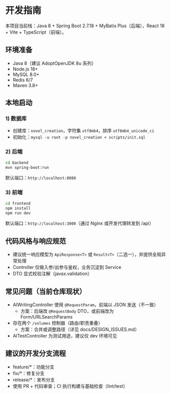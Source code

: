 # 开发指南

本项目当前栈：Java 8 + Spring Boot 2.7.18 + MyBatis Plus（后端），React 18 + Vite + TypeScript（前端）。

## 环境准备
- Java 8（建议 AdoptOpenJDK 8u 系列）
- Node.js 18+
- MySQL 8.0+
- Redis 6/7
- Maven 3.8+

## 本地启动
### 1) 数据库
- 创建库：`novel_creation`，字符集 `utf8mb4`，排序 `utf8mb4_unicode_ci`
- 初始化：`mysql -u root -p novel_creation < scripts/init.sql`

### 2) 后端
```bash
cd backend
mvn spring-boot:run
```
默认端口：`http://localhost:8080`

### 3) 前端
```bash
cd frontend
npm install
npm run dev
```
默认端口：`http://localhost:3000`（通过 Nginx 或开发代理转发到 /api）

## 代码风格与响应规范
- 建议统一响应模型为 `ApiResponse<T>` 或 `Result<T>`（二选一），并提供全局异常处理
- Controller 仅做入参/出参与鉴权，业务沉淀到 Service
- DTO 显式校验注解（javax.validation）

## 常见问题（当前仓库现状）
- AIWritingController 使用 `@RequestParam`，前端以 JSON 发送（不一致）
  - 方案：后端改 `@RequestBody` DTO，或前端改为 Form/URLSearchParams
- 存在两个 `/volumes` 控制器（路由/职责重叠）
  - 方案：合并或调整路径（详见 docs/DESIGN_ISSUES.md）
- AITestController 为测试用途，建议仅 dev 环境可见

## 建议的开发分支流程
- feature/*：功能分支
- fix/*：修复分支
- release/*：发布分支
- 使用 PR + 代码审查；CI 执行构建与基础检查（lint/test）

